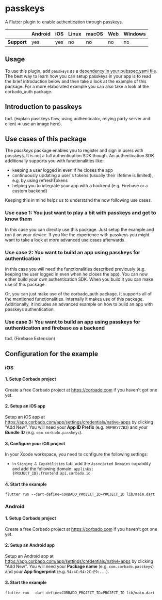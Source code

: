 # passkeys

A Flutter plugin to enable authentication through passkeys.

|             | Android | iOS | Linux | macOS | Web | Windows |
| ----------- | ------- | --- | ----- | ----- | --- | ------- |
| **Support** | yes     | yes | no    | no    | no  | no      |

## Usage

To use this plugin, add `passkeys` as a [dependency in your pubspec.yaml file](https://flutter.dev/platform-plugins/).
The best way to learn how you can setup passkeys in your app is to read the brief introduction below
and then take a look at the example of this package.
For a more elaborated example you can also take a look at the corbado_auth package.

## Introduction to passkeys

tbd. (explain passkeys flow, using authenticator, relying party server and client => use an image here).

## Use cases of this package

The _passkeys_ package enables you to register and sign in users with passkeys.
It is not a full authentication SDK though.
An authentication SDK additionally supports you with functionalities like:

- keeping a user logged in even if he closes the app
- continuously updating a user's tokens (usually their lifetime is limited), e.g. by using refreshTokens
- helping you to integrate your app with a backend (e.g. Firebase or a custom backend)

Keeping this in mind helps us to understand the now following use cases.

### Use case 1: You just want to play a bit with passkeys and get to know them

In this case you can directly use this package.
Just setup the example and run it on your device.
If you like the experience with passkeys you might want to take a look at more advanced use cases afterwards.

### Use case 2: You want to build an app using passkeys for authentication

In this case you will need the functionalities described previously (e.g. keeping the user logged in even when he closes the app).
You can now either build your own authentication SDK.
When you build it you can make use of this package.

Or, you can just make use of the corbado_auth package.
It supports all of the mentioned functionalities.
Internally it makes use of this package.
Additionally, it includes an advanced example on how to build an app with passkeys authentication.

### Use case 3: You want to build an app using passkeys for authentication and firebase as a backend

tbd. (Firebase Extension)

## Configuration for the example

### iOS

#### 1. Setup Corbado project

Create a free Corbado project at https://corbado.com if you haven't got one yet.

#### 2. Setup an iOS app

Setup an iOS app at https://app.corbado.com/app/settings/credentials/native-apps by clicking "Add New".
You will need your **App ID Prefix** (e.g. `9RF9KY77B2`) and your **Bundle ID** (e.g. `com.corbado.passkeys`).

#### 3. Configure your iOS project

In your Xcode workspace, you need to configure the following settings:

- In `Signing & Capabilities` tab, add the `Associated Domains` capability and add the following domain: `applinks:{PROJECT_ID}.frontend.api.corbado.io`

#### 4. Start the example

`flutter run --dart-define=CORBADO_PROJECT_ID=PROJECT_ID lib/main.dart`

### Android

#### 1. Setup Corbado project

Create a free Corbado project at https://corbado.com if you haven't got one yet.

#### 2. Setup an Android app

Setup an Android app at https://app.corbado.com/app/settings/credentials/native-apps by clicking "Add New".
You will need your **Package name** (e.g. `com.corbado.passkeys`) and your **App fingerprint** (e.g. `54:4C:94:2C:E9:...`).

#### 3. Start the example

`flutter run --dart-define=CORBADO_PROJECT_ID=PROJECT_ID lib/main.dart`

